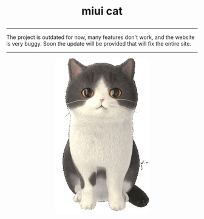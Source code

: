 # <p align="center">miui cat</p>
<hr>
The project is outdated for now, many features don't work, and the website is very buggy. Soon the update will be provided that will fix the entire site.
<hr>
<p align="center">
  <img src="assets/normal/deafult.gif">
</p>
